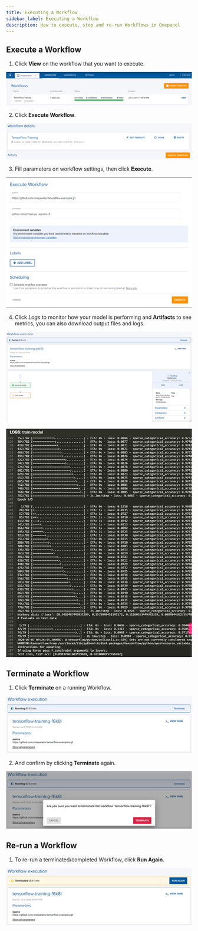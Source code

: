 ```yaml
---
title: Executing a Workflow
sidebar_label: Executing a Workflow
description: How to execute, stop and re-run Workflows in Onepanel
---
```


## Execute a Workflow

1. Click **View** on the workflow that you want to execute.

  ![](/img/workflow_view_template.png)

2. Click **Execute Workflow**.

  ![](/img/workflow_execute.png)

3. Fill parameters on workflow settings, then click **Execute**.

  ![](/img/workflow_set_parameters.png)

4. Click *Logs* to monitor how your model is performing and **Artifacts** to see metrics, you can also download output files and logs.

  ![](/img/workflow_running.png)

  ![](/img/workflow_logs.png)
    
## Terminate a Workflow

1. Click **Terminate** on a running Workflow.

  ![](/img/workflow_terminate.png)

2. And confirm by clicking **Terminate** again.

  ![](/img/workflow_terminate_confirm.png)

## Re-run a Workflow

1. To re-run a terminated/completed Workflow, click **Run Again**.

  ![](/img/workflow_rerun.png)
